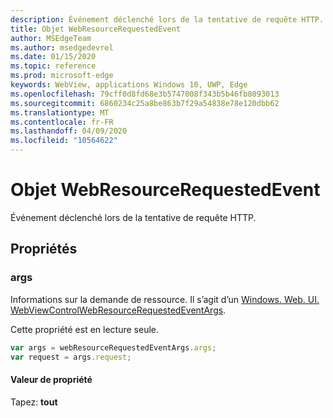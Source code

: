 ```yaml
---
description: Événement déclenché lors de la tentative de requête HTTP.
title: Objet WebResourceRequestedEvent
author: MSEdgeTeam
ms.author: msedgedevrel
ms.date: 01/15/2020
ms.topic: reference
ms.prod: microsoft-edge
keywords: WebView, applications Windows 10, UWP, Edge
ms.openlocfilehash: 79cff0d8fd68e3b5747008f343b5b46fb8093013
ms.sourcegitcommit: 6860234c25a8be863b7f29a54838e78e120dbb62
ms.translationtype: MT
ms.contentlocale: fr-FR
ms.lasthandoff: 04/09/2020
ms.locfileid: "10564622"
---
```

# Objet WebResourceRequestedEvent

Événement déclenché lors de la tentative de requête HTTP.

## Propriétés

### args

Informations sur la demande de ressource. Il s’agit d’un [Windows. Web. UI. WebViewControlWebResourceRequestedEventArgs](/uwp/api/windows.web.ui.webviewcontrolwebresourcerequestedeventargs).

Cette propriété est en lecture seule.

```js
var args = webResourceRequestedEventArgs.args;
var request = args.request;
```

#### Valeur de propriété
Tapez: **tout**

